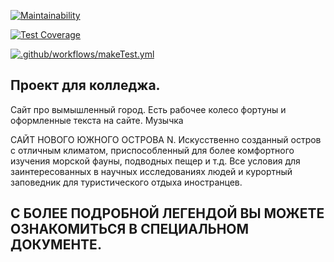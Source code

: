 [![Maintainability](https://api.codeclimate.com/v1/badges/f49afb11898eebc23f0a/maintainability)](https://codeclimate.com/github/camilla228/herobrinsk/maintainability)

[![Test Coverage](https://api.codeclimate.com/v1/badges/f49afb11898eebc23f0a/test_coverage)](https://codeclimate.com/github/camilla228/herobrinsk/test_coverage)

[![.github/workflows/makeTest.yml](https://github.com/camilla228/herobrinsk/actions/workflows/makeTest.yml/badge.svg)](https://github.com/camilla228/herobrinsk/actions/workflows/makeTest.yml)


## Проект для колледжа.
Сайт про вымышленный город.
Есть рабочее колесо фортуны и оформленные текста на сайте.
Музычка

САЙТ НОВОГО ЮЖНОГО ОСТРОВА N.
Искусственно созданный остров с отличным климатом, приспособленный для более комфортного изучения морской фауны, подводных пещер и т.д. 
Все условия для заинтересованных в научных исследованиях людей и курортный заповедник для туристического отдыха иностранцев.

## С БОЛЕЕ ПОДРОБНОЙ ЛЕГЕНДОЙ ВЫ МОЖЕТЕ ОЗНАКОМИТЬСЯ В СПЕЦИАЛЬНОМ ДОКУМЕНТЕ.